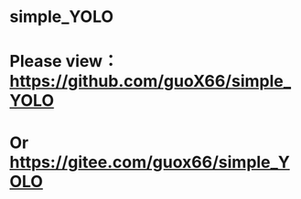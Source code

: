 # simple_YOLO

# Please view： https://github.com/guoX66/simple_YOLO
# Or            https://gitee.com/guox66/simple_YOLO
